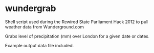 wundergrab
==========

Shell script used during the Rewired State Parliament Hack 2012 to pull weather data from Wunderground.com 

Grabs level of precipitation (mm) over London for a given date or dates.

Example output data file included.